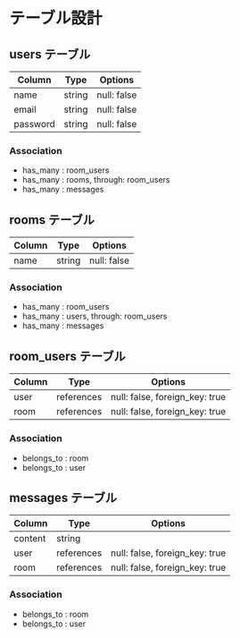 # テーブル設計

## users テーブル

| Column     | Type     | Options     |
| ---------- | -------  | ----------- |
| name       | string   | null: false |
| email      | string   | null: false |
| password   | string   | null: false |

### Association

- has_many : room_users
- has_many : rooms, through: room_users
- has_many : messages

## rooms テーブル

| Column     | Type     | Options     |
| ---------- | -------  | ----------- |
| name       | string   | null: false |

### Association

- has_many : room_users
- has_many : users, through: room_users
- has_many : messages

## room_users テーブル

| Column     | Type       | Options                        |
| ---------- | ---------- | ------------------------------ |
| user       | references | null: false, foreign_key: true |
| room       | references | null: false, foreign_key: true |

### Association

- belongs_to : room
- belongs_to : user

## messages テーブル

| Column     | Type       | Options                        |
| ---------- | ---------- | ------------------------------ |
| content    | string     |                                |
| user       | references | null: false, foreign_key: true |
| room       | references | null: false, foreign_key: true |

### Association

- belongs_to : room
- belongs_to : user